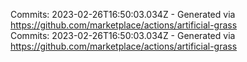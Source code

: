Commits: 2023-02-26T16:50:03.034Z - Generated via https://github.com/marketplace/actions/artificial-grass
<br>
Commits: 2023-02-26T16:50:03.034Z - Generated via https://github.com/marketplace/actions/artificial-grass
<br>
